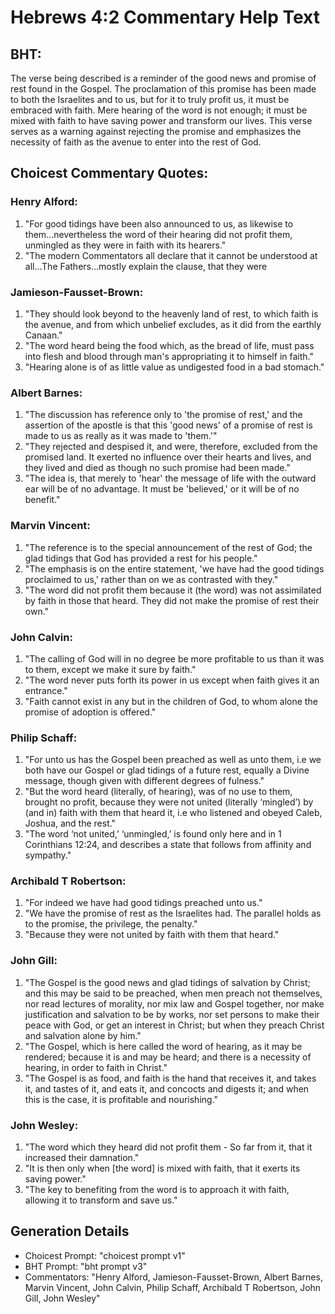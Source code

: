 # Hebrews 4:2 Commentary Help Text

## BHT:
The verse being described is a reminder of the good news and promise of rest found in the Gospel. The proclamation of this promise has been made to both the Israelites and to us, but for it to truly profit us, it must be embraced with faith. Mere hearing of the word is not enough; it must be mixed with faith to have saving power and transform our lives. This verse serves as a warning against rejecting the promise and emphasizes the necessity of faith as the avenue to enter into the rest of God.

## Choicest Commentary Quotes:
### Henry Alford:
1. "For good tidings have been also announced to us, as likewise to them...nevertheless the word of their hearing did not profit them, unmingled as they were in faith with its hearers." 
2. "The modern Commentators all declare that it cannot be understood at all...The Fathers...mostly explain the clause, that they were

### Jamieson-Fausset-Brown:
1. "They should look beyond to the heavenly land of rest, to which faith is the avenue, and from which unbelief excludes, as it did from the earthly Canaan."
2. "The word heard being the food which, as the bread of life, must pass into flesh and blood through man's appropriating it to himself in faith."
3. "Hearing alone is of as little value as undigested food in a bad stomach."

### Albert Barnes:
1. "The discussion has reference only to 'the promise of rest,' and the assertion of the apostle is that this 'good news' of a promise of rest is made to us as really as it was made to 'them.'"
2. "They rejected and despised it, and were, therefore, excluded from the promised land. It exerted no influence over their hearts and lives, and they lived and died as though no such promise had been made."
3. "The idea is, that merely to 'hear' the message of life with the outward ear will be of no advantage. It must be 'believed,' or it will be of no benefit."

### Marvin Vincent:
1. "The reference is to the special announcement of the rest of God; the glad tidings that God has provided a rest for his people."
2. "The emphasis is on the entire statement, 'we have had the good tidings proclaimed to us,' rather than on we as contrasted with they."
3. "The word did not profit them because it (the word) was not assimilated by faith in those that heard. They did not make the promise of rest their own."

### John Calvin:
1. "The calling of God will in no degree be more profitable to us than it was to them, except we make it sure by faith."
2. "The word never puts forth its power in us except when faith gives it an entrance."
3. "Faith cannot exist in any but in the children of God, to whom alone the promise of adoption is offered."

### Philip Schaff:
1. "For unto us has the Gospel been preached as well as unto them, i.e we both have our Gospel or glad tidings of a future rest, equally a Divine message, though given with different degrees of fulness."
2. "But the word heard (literally, of hearing), was of no use to them, brought no profit, because they were not united (literally ‘mingled’) by (and in) faith with them that heard it, i.e who listened and obeyed Caleb, Joshua, and the rest."
3. "The word ‘not united,’ ‘unmingled,’ is found only here and in 1 Corinthians 12:24, and describes a state that follows from affinity and sympathy."

### Archibald T Robertson:
1. "For indeed we have had good tidings preached unto us." 
2. "We have the promise of rest as the Israelites had. The parallel holds as to the promise, the privilege, the penalty." 
3. "Because they were not united by faith with them that heard."

### John Gill:
1. "The Gospel is the good news and glad tidings of salvation by Christ; and this may be said to be preached, when men preach not themselves, nor read lectures of morality, nor mix law and Gospel together, nor make justification and salvation to be by works, nor set persons to make their peace with God, or get an interest in Christ; but when they preach Christ and salvation alone by him."
2. "The Gospel, which is here called the word of hearing, as it may be rendered; because it is and may be heard; and there is a necessity of hearing, in order to faith in Christ."
3. "The Gospel is as food, and faith is the hand that receives it, and takes it, and tastes of it, and eats it, and concocts and digests it; and when this is the case, it is profitable and nourishing."

### John Wesley:
1. "The word which they heard did not profit them - So far from it, that it increased their damnation."
2. "It is then only when [the word] is mixed with faith, that it exerts its saving power."
3. "The key to benefiting from the word is to approach it with faith, allowing it to transform and save us."


## Generation Details
- Choicest Prompt: "choicest prompt v1"
- BHT Prompt: "bht prompt v3"
- Commentators: "Henry Alford, Jamieson-Fausset-Brown, Albert Barnes, Marvin Vincent, John Calvin, Philip Schaff, Archibald T Robertson, John Gill, John Wesley"
